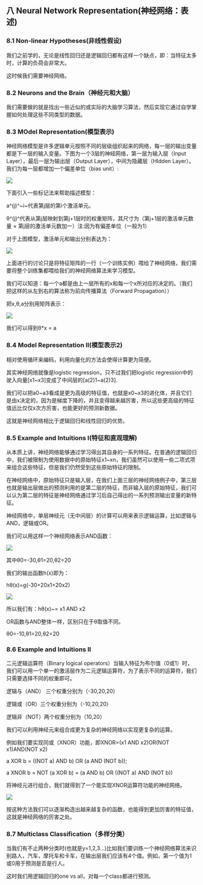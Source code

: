 ## 八 Neural Network Representation(神经网络：表述)

### 8.1 Non-linear Hypotheses(非线性假设)

我们之前学的，无论是线性回归还是逻辑回归都有这样一个缺点，即：当特征太多时，计算的负荷会非常大。

这时候我们需要神经网络。

### 8.2 Neurons and the Brain（神经元和大脑）

我们需要做的就是找出一些近似的或实际的大脑学习算法，然后实现它通过自学掌握如何处理这些不同类型的数据。

### 8.3 MOdel Representation(模型表示)

神经网络模型是许多逻辑单元按照不同的层级组织起来的网络，每一层的输出变量都是下一层的输入变量。下图为一个3层的神经网络，第一层为输入层（Input Layer），最后一层为输出层（Output Layer），中间为隐藏层（HIdden Layer）。我们为每一层都增加一个偏差单位（bias unit）:

![](../picture/NNP/01.jpg)

下面引入一些标记法来帮助描述模型：

a^(j)^~i~代表第j层的第i个激活单元。

θ^(j)^代表从第j层映射到第j+1层时的权重矩阵，其尺寸为（第j+1层的激活单元数量 × 第j层的激活单元数加一）注:因为有偏差单位（一般为1）

对于上图模型，激活单元和输出分别表达为：

![](../picture/NNP/08.jpg)

上面进行的讨论只是将特征矩阵的一行（一个训练实例）喂给了神经网络，我们需要将整个训练集都喂给我们的神经网络算法来学习模型。

我们可以知道：每一个a都是由上一层所有的x和每一个x所对应的决定的。（我们把这样的从左到右的算法称为前向传播算法（Forward Propagation））

把x,θ,a分别用矩阵表示：

![](../picture/NNP/09.jpg)

我们可以得到θ*x = a

### 8.4 Model Representation II(模型表示2)

相对使用循环来编码，利用向量化的方法会使得计算更为简便。

其实神经网络就像是logistic regression，只不过我们把logistic regression中的驶入向量[x1~x3]变成了中间层的[a(2)1~a(2)3].

我们可以把a0~a3看成是更为高级的特征值，也就是x0~x3的进化体，并且它们是由x决定的，因为是梯度下降的，并且变得越来越厉害，所以这些更高级的特征值远比仅仅x次方厉害，也能更好的预测新数据。

这就是神经网络相比于逻辑回归和线性回归的优势。

### 8.5 Example and Intuitions I(特征和直观理解)

从本质上讲，神经网络能够通过学习得出其自身的一系列特征。在普通的逻辑回归中，我们被限制为使用数据中的原始特征x1~xn，我们虽然可以使用一些二项式项来组合这些特征，但是我们仍然受到这些原始特征的限制。

在神经网络中，原始特征只是输入层，在我们上面三层的神经网络例子中，第三层也就是输出层做出的预测利用的是第二层的特征，而非输入层的原始特征，我们可以认为第二层的特征是神经网络通过学习后自己得出的一系列预测输出变量的新特征。

神经网络中，单层神经元（无中间层）的计算可以用来表示逻辑运算，比如逻辑与AND，逻辑或OR。

我们可以用这样一个神经网络表示AND函数：

![](../picture/NNP/10.jpg)

其中θ0=-30,θ1=20,θ2=20

我们的输出函数h(x)即为：

hθ(x)=g(-30+20x1+20x2)

![](../picture/NNP/11.jpg)

所以我们有：hθ(x)~= x1 AND x2

OR函数与AND整体一样，区别只在于θ取值不同。

θ0=-10,θ1=20,θ2=20

### 8.6 Example and Intuitions II

二元逻辑运算符（Binary logical operators）当输入特征为布尔值（0或1）时，我们可以用一个单一的激活层作为二元逻辑运算符，为了表示不同的运算符，我们只需要选择不同的权重即可。

逻辑与（AND） 三个权重分别为（-30,20,20）

逻辑或（OR）三个权重分别为（-10,20,20）

逻辑非（NOT）两个权重分别为（10,20）

我们可以利用神经元来组合成更为复杂的神经网络以实现更复杂的运算。

例如我们要实现同或（XNOR）功能，即XNOR=(x1 AND x2)OR(NOT x1)AND(NOT x2)

a XOR b = ((NOT a) AND b) OR (a AND (NOT b));

a XNOR b = NOT (a XOR b) = (a AND b) OR ((NOT a) AND (NOT b))

将神经元进行组合，我们就得到了一个能实现XNOR运算符功能的神经网络。

![](../picture/NNP/12.jpg)

按这种方法我们可以逐渐构造出越来越复杂的函数，也能得到更加厉害的特征值，这就是神经网络的厉害之处。

### 8.7 Multiclass Classification（多样分类）

当我们有不止两种分类时(也就是y=1,2,3...)比如我们要训练一个神经网络算法来识别路人，汽车，摩托车和卡车，在输出层我们应该有4个值。例如，第一个值为1或0用于预测是否是行人。

这时我们用逻辑回归的one vs all，对每一个class都进行预测。

